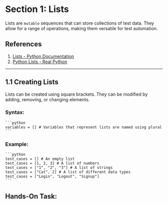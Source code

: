 # Section 1: Lists

Lists are `mutable` sequences that can store collections of test data. They allow for a range of operations, making them versatile for test automation.


## References

1. [Lists - Python Documentation](https://docs.python.org/3/tutorial/introduction.html#lists)
2. [Python Lists - Real Python](https://realpython.com/python-lists-tuples/)

---

## 1.1 Creating Lists

Lists can be created using square brackets. They can be modified by adding, removing, or changing elements.


### Syntax:

    ```python
    variables = [] # Variables that represent lists are named using plural
    ```


### Example:

    ```python
    test_cases = [] # An empty list
    test_cases = [1, 2, 3] # A list of numbers
    test_cases = ["1", "2", "3"] # A list of strings
    test_cases = ["Cat", 2] # A list of different data types
    test_cases = ["Login", "Logout", "Signup"]
    ```


## Hands-On Task:
